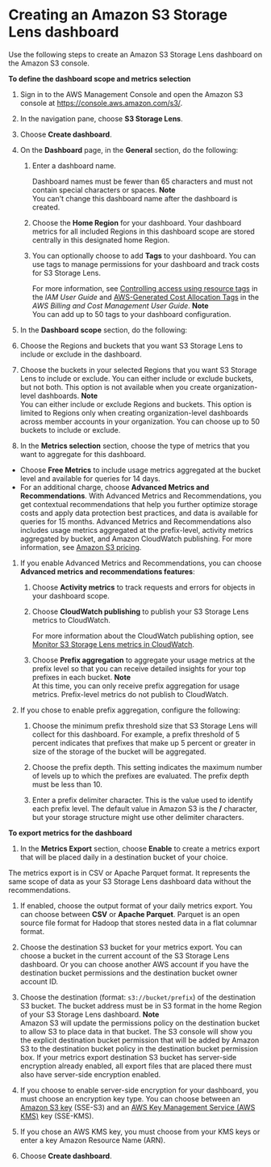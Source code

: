 # Creating an Amazon S3 Storage Lens dashboard<a name="storage_lens_console_creating"></a>

Use the following steps to create an Amazon S3 Storage Lens dashboard on the Amazon S3 console\.

**To define the dashboard scope and metrics selection**

1. Sign in to the AWS Management Console and open the Amazon S3 console at [https://console\.aws\.amazon\.com/s3/](https://console.aws.amazon.com/s3/)\.

1. In the navigation pane, choose **S3 Storage Lens**\.

1. Choose **Create dashboard**\.

1. On the **Dashboard** page, in the **General** section, do the following:

   1. Enter a dashboard name\. 

      Dashboard names must be fewer than 65 characters and must not contain special characters or spaces\. 
**Note**  
You can't change this dashboard name after the dashboard is created\.

   1. Choose the **Home Region** for your dashboard\. Your dashboard metrics for all included Regions in this dashboard scope are stored centrally in this designated home Region\. 

   1. You can optionally choose to add **Tags** to your dashboard\. You can use tags to manage permissions for your dashboard and track costs for S3 Storage Lens\. 

      For more information, see [Controlling access using resource tags](https://docs.aws.amazon.com/IAM/latest/UserGuide/access_tags.html) in the *IAM User Guide* and [AWS\-Generated Cost Allocation Tags](https://docs.aws.amazon.com/awsaccountbilling/latest/aboutv2/aws-tags.html) in the *AWS Billing and Cost Management User Guide*\.
**Note**  
You can add up to 50 tags to your dashboard configuration\.

1.  In the **Dashboard scope** section, do the following:

   1. Choose the Regions and buckets that you want S3 Storage Lens to include or exclude in the dashboard\.

   1. Choose the buckets in your selected Regions that you want S3 Storage Lens to include or exclude\. You can either include or exclude buckets, but not both\. This option is not available when you create organization\-level dashboards\.
**Note**  
You can either include or exclude Regions and buckets\. This option is limited to Regions only when creating organization\-level dashboards across member accounts in your organization\. 
You can choose up to 50 buckets to include or exclude\.

1.  In the **Metrics selection** section, choose the type of metrics that you want to aggregate for this dashboard\.
   + Choose **Free Metrics** to include usage metrics aggregated at the bucket level and available for queries for 14 days\.
   + For an additional charge, choose **Advanced Metrics and Recommendations**\. With Advanced Metrics and Recommendations, you get contextual recommendations that help you further optimize storage costs and apply data protection best practices, and data is available for queries for 15 months\. Advanced Metrics and Recommendations also includes usage metrics aggregated at the prefix\-level, activity metrics aggregated by bucket, and Amazon CloudWatch publishing\. For more information, see [Amazon S3 pricing](http://aws.amazon.com/s3/pricing/)\.

1. If you enable Advanced Metrics and Recommendations, you can choose **Advanced metrics and recommendations features**:

   1. Choose **Activity metrics** to track requests and errors for objects in your dashboard scope\. 

   1. Choose **CloudWatch publishing** to publish your S3 Storage Lens metrics to CloudWatch\.

      For more information about the CloudWatch publishing option, see [Monitor S3 Storage Lens metrics in CloudWatch](storage_lens_view_metrics_cloudwatch.md)\.

   1. Choose **Prefix aggregation** to aggregate your usage metrics at the prefix level so that you can receive detailed insights for your top prefixes in each bucket\.
**Note**  
At this time, you can only receive prefix aggregation for usage metrics\. Prefix\-level metrics do not publish to CloudWatch\.

1. If you chose to enable prefix aggregation, configure the following:

   1. Choose the minimum prefix threshold size that S3 Storage Lens will collect for this dashboard\. For example, a prefix threshold of 5 percent indicates that prefixes that make up 5 percent or greater in size of the storage of the bucket will be aggregated\. 

   1. Choose the prefix depth\. This setting indicates the maximum number of levels up to which the prefixes are evaluated\. The prefix depth must be less than 10\. 

   1. Enter a prefix delimiter character\. This is the value used to identify each prefix level\. The default value in Amazon S3 is the **/** character, but your storage structure might use other delimiter characters\.

**To export metrics for the dashboard**

1.  In the **Metrics Export** section, choose **Enable** to create a metrics export that will be placed daily in a destination bucket of your choice\. 

   The metrics export is in CSV or Apache Parquet format\. It represents the same scope of data as your S3 Storage Lens dashboard data without the recommendations\.

1.  If enabled, choose the output format of your daily metrics export\. You can choose between **CSV** or **Apache Parquet**\. Parquet is an open source file format for Hadoop that stores nested data in a flat columnar format\.

1. Choose the destination S3 bucket for your metrics export\. You can choose a bucket in the current account of the S3 Storage Lens dashboard\. Or you can choose another AWS account if you have the destination bucket permissions and the destination bucket owner account ID\.

1. Choose the destination \(format: `s3://bucket/prefix`\) of the destination S3 bucket\. The bucket address must be in S3 format in the home Region of your S3 Storage Lens dashboard\.
**Note**  
Amazon S3 will update the permissions policy on the destination bucket to allow S3 to place data in that bucket\. 
The S3 console will show you the explicit destination bucket permission that will be added by Amazon S3 to the destination bucket policy in the destination bucket permission box\.
 If your metrics export destination S3 bucket has server\-side encryption already enabled, all export files that are placed there must also have server\-side encryption enabled\. 

1. If you choose to enable server\-side encryption for your dashboard, you must choose an encryption key type\. You can choose between an [Amazon S3 key](https://docs.aws.amazon.com/AmazonS3/latest/userguide/UsingServerSideEncryption.html) \(SSE\-S3\) and an [AWS Key Management Service \(AWS KMS\)](https://docs.aws.amazon.com/AmazonS3/latest/userguide/UsingKMSEncryption.html) key \(SSE\-KMS\)\.

1. If you chose an AWS KMS key, you must choose from your KMS keys or enter a key Amazon Resource Name \(ARN\)\.

1. Choose **Create dashboard**\.